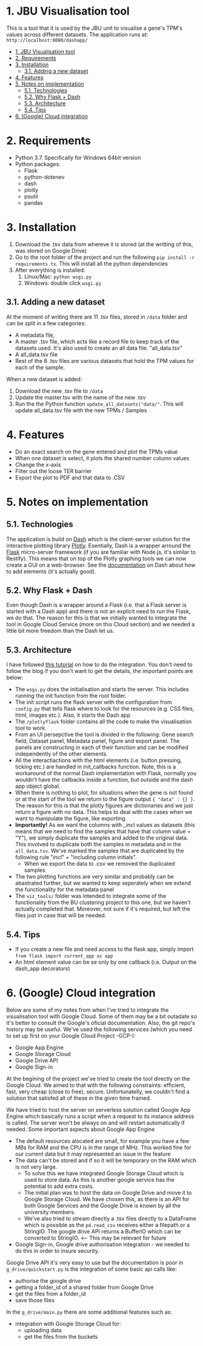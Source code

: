 # 1. JBU Visualisation tool

This is a tool that it is used by the JBU unit to visualise a gene's TPM's values across different datasets. The application runs at: `http://localhost:8080/dashapp/`

<!-- TOC -->

- [1. JBU Visualisation tool](#1-jbu-visualisation-tool)
- [2. Requirements](#2-requirements)
- [3. Installation](#3-installation)
  - [3.1. Adding a new dataset](#31-adding-a-new-dataset)
- [4. Features](#4-features)
- [5. Notes on implementation](#5-notes-on-implementation)
  - [5.1. Technologies](#51-technologies)
  - [5.2. Why Flask + Dash](#52-why-flask--dash)
  - [5.3. Architecture](#53-architecture)
  - [5.4. Tips](#54-tips)
- [6. (Google) Cloud integration](#6-google-cloud-integration)

<!-- /TOC -->

# 2. Requirements

* Python 3.7. Specifically for Windows 64bit version
* Python packages:
  * Flask 
  * python-dotenev
  * dash
  * plotly
  * psutil
  * pandas

# 3. Installation 

1. Download the .tsv data from whereve it is stored (at the writting of this, was stored on Google Drive)
2. Go to the root folder of the project and run the following `pip install -r requirements.tx`. This will install all the python dependencies 
3. After everything is installed:
   1. Linux/Mac: `python wsgi.py`
   1. Windows: double click `wsgi.py`

## 3.1. Adding a new dataset

At the moment of writing there are 11 .tsv files, stored in `/data` folder and can be split in a few categories:
* A metadata file,
* A master .tsv file, which acts like a record file to keep track of the datasets used. It's also used to create an all data file: "all_data.tsv"
*  A all_data.tsv file
*  Rest of the 8 .tsv files are various datasets that hold the TPM values for each of the sample.

When a new dataset is added:
1. Download the new .tsv file to `/data`
2. Update the master.tsv with the name of the new .tsv
3. Run the the Python function `update_all_datasets("data/"`. This will update all_data.tsv file with the new TPMs / Samples

# 4. Features

* Do an exact search on the gene entered and plot the TPMs value 
* When one dataset is select, it plots the shared number column values
* Change the x-axis 
* Filter out the loose TER barrier 
* Export the plot to PDF and that data to .CSV

# 5. Notes on implementation

## 5.1. Technologies 
The application is build on [Dash](https://plotly.com/dash/) which is the client-server solution for the interactive plotting library [Plotly](https://plotly.com/). Esentially, Dash is a wrapper arround the [Flask](https://flask.palletsprojects.com/en/1.1.x/) micro-server framework (if you are familiar with Node.js, it's similar to Restify). This means that on top of the Plotly graphing tools we can now create a GUI on a web-browser. See the [documentation](https://dash.plotly.com/layout) on Dash about how to add elements (it's actually good).

## 5.2. Why Flask + Dash
Even though Dash is a wrapper around a Flask (i.e. that a Flask server is started with a Dash app) and there is not an explicit need to run the Flask, we do that. The reason for this is that we initially wanted to integrate the tool in Google Cloud Service (more on this Cloud section) and we needed a little bit more freedom than the Dash let us. 

## 5.3. Architecture 
I have followed [this tutorial](https://hackersandslackers.com/plotly-dash-with-flask/) on how to do the integration. You don't need to follow the blog if you don't want to get the details, the important points are below:
* The `wsgi.py` does the initialisation and starts the server. This includes running the init function from the root folder. 
* The init script runs the flask server with the configuration from `config.py` that tells flask where to look for the resources (e.g. CSS files, html, images etc.). Also, it starts the Dash app
* The `/plotlyflask` folder contains all the code to make the visualisation tool to work.
* From an UI persepctive the tool is divided in the following: Gene search field, Dataset panel, Metadata panel, figure and export panel. The panels are constructing in each of their function and can be modified independently of the other elements.
* All the interactiactions with the html elements (i.e. button pressing, ticking etc.) are handled in init_callbacks function. Note, this is a workaround of the normal Dash implementation with Flask, normally you wouldn't have the callbacks inside a function, but outside and the dash app object global. 
* When there is nothing to plot, for situations when the gene is not found or at the start of the tool we return to the figure output `{ "data" : {} }`. The reason for this is that the plotly figures are dictionaries and we just return a figure with no data. This helps to deal with the cases when we want to manipulate the figure, like exporting. 
* **Importantly!** As we want the columns with _incl values as datasets (this means that we need to find the samples that have that column value = "Y"), we simply duplicate the samples and added to the original data. This involved to duplicate both the samples in metadata and in the `all_data.tsv`. We've marked the samples that are duplicated by the following rule "_incl_" + "including column initials". 
  * When we export the data to .csv we removed the duplicated samples 
* The two plotting functions are very similar and probably can be abastrated further, but we wanted to keep seperately when we extend the functionality for the metadata panel
* The `viz_tools/` folder was intended to integrate some of the functionality from the BU clustering project to this one, but we haven't actually completed that. Moreover, not sure if it's required, but left the files just in case that will be needed. 

## 5.4. Tips

* If you create a new file and need access to the flask app, simply import `from flask import current_app as app`
* An html element value can be se only by one callback (i.e. Output on the dash_app decorators) 


# 6. (Google) Cloud integration

Below are some of my notes from when I've tried to integrate the visualisation tool with Google Cloud. Some of them may be a bit outadate so it's better to consult the Google's oficial documentation. Also, the git repo's history may be useful. We've used the following services (which you need to set up first on your Google Cloud Project -GCP-):
* Google App Engine
* Google Storage Cloud
* Google Drive API
* Google Sign-in

At the begining of the project we've tried to create the tool directly on the Google Cloud. We aimed to that with the following constraints: efficient, fast, very cheap (close to free), secure. Unfortunatelly, we couldn't find a solution that satisfed all of these in the given time framed. 

We have tried to host the server on serverless solution called Google App Engine which basically runs a script when a request to its instance address is called. The server won't be always on and will restart automatically if needed. Some important aspects about Google App Engine
* The default resources alocated are small, for example you have a few MBs for RAM and the CPU is in the range of MHz. This worked fine for our current data but it may represented an issue in the feature 
* The data can't be stored and if so it will be temporary on the RAM which is not very large.
  * To solve this we have integrated Google Storage Cloud which is used to store data. As this is another google service has the potential to add extra costs. 
  * The initial plan was to host the data on Google Drive and move it to Google Storage Cloud. We have chosen this, as there is an API for both Google Services and the Google Drive is known by all the university members.
  * We've also tried to stream directly a .tsv files directly to a DataFrame which is possible as the `pd.read_csv` receives either a filepath or a StringIO. The google drive API returns a BufferIO which can be converted to StringIO.  <-- This may be relevant for future 
* Google Sign-in, Google drive authorisation integration - we needed to do this in order to insure security.

Google Drive API it's very easy to use but the documentation is poor in `g_drive/quickstart.py` is the integration of some basic api calls like:
* authorise the google drive
* getting a folder_id of a shared folder from Google Drive
* get the files from a folder_id
* save those files

In the `g_drive/main.py` there are some additional features such as:
* integration with Google Storage Cloud for:
  * uploading data
  * get the files from the buckets